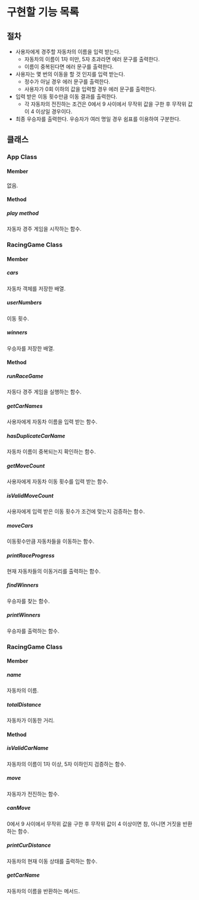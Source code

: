 # 구현할 기능 목록
## 절차
- 사용자에게 경주할 자동차의 이름을 입력 받는다.
    - 자동차의 이름이 1자 미만, 5자 초과라면 에러 문구를 출력한다.
    - 이름이 중복된다면 에러 문구를 출력한다.
- 사용자는 몇 번의 이동을 할 것 인지를 입력 받는다.
    - 정수가 아닐 경우 에러 문구를 출력한다.
    - 사용자가 0회 이하의 값을 입력할 경우 에러 문구를 출력한다.
- 입력 받은 이동 횟수만큼 이동 결과를 출력한다.
    - 각 자동차의 전진하는 조건은 0에서 9 사이에서 무작위 값을 구한 후 무작위 값이 4 이상일 경우이다.
- 최종 우승자를 출력한다. 우승자가 여러 명일 경우 쉼표를 이용하여 구분한다.

## 클래스

### App Class
#### Member
없음.

#### Method
##### play method
자동자 경주 게임을 시작하는 함수.


### RacingGame Class
#### Member
##### cars
자동차 객체를 저장한 배열.
##### userNumbers
이동 횟수.
##### winners 
우승자를 저장한 배열.

#### Method
##### runRaceGame
자동다 경주 게임을 실행하는 함수.
##### getCarNames
사용자에게 자동차 이름을 입력 받는 함수.
##### hasDuplicateCarName
자동차 이름이 중복되는지 확인하는 함수.
##### getMoveCount
사용자에게 자동차 이동 횟수를 입력 받는 함수.
##### isValidMoveCount
사용자에게 입력 받은 이동 횟수가 조건에 맞는지 검증하는 함수.
##### moveCars
이동횟수만큼 자동차들을 이동하는 함수.
##### printRaceProgress
현재 자동차들의 이동거리를 출력하는 함수.
##### findWinners
우승자를 찾는 함수.
##### printWinners
우승자를 출력하는 함수.


### RacingGame Class
#### Member
##### name
자동차의 이름.
##### totalDistance
자동차가 이동한 거리.

#### Method
##### isValidCarName  
자동차의 이름이 1자 이상, 5자 이하인지 검증하는 함수.
##### move
자동자가 전진하는 함수.
##### canMove
 0에서 9 사이에서 무작위 값을 구한 후 무작위 값이 4 이상이면 참, 아니면 거짓을 반환하는 함수.
##### printCurDistance
자동차의 현재 이동 상태를 출력하는 함수.
##### getCarName
자동차의 이름을 반환하는 메서드.